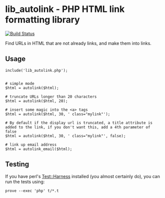 # lib_autolink - PHP HTML link formatting library

[![Build Status](https://secure.travis-ci.org/iamcal/lib_autolink.png)](http://travis-ci.org/iamcal/lib_autolink)

Find URLs in HTML that are not already links, and make them into links.


## Usage

    include('lib_autolink.php');


    # simple mode
    $html = autolink($html);

    # truncate URLs longer than 20 characters
    $html = autolink($html, 20);

    # insert some magic into the <a> tags
    $html = autolink($html, 30, ' class="mylink"');

    # By default if the display url is truncated, a title attribute is added to the link, if you don't want this, add a 4th parameter of false
    $html = autolink($html, 30, ' class="mylink"', false);

    # link up email address
    $html = autolink_email($html);


## Testing

If you have perl's <a href="http://search.cpan.org/dist/Test-Harness/">Test::Harness</a> installed (you almost certainly do), you can 
run the tests using:

    prove --exec 'php' t/*.t
 